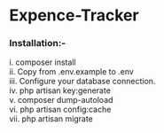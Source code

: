 # Expence-Tracker

<h3>Installation:-</h3>
i. composer install <br>
ii. Copy from .env.example to .env <br>
iii. Configure your database connection. <br>
iv. php artisan key:generate <br>
v. composer dump-autoload <br>
vi. php artisan config:cache <br>
vii. php artisan migrate <br>
